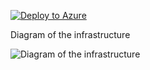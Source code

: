 [![Deploy to Azure](https://aka.ms/deploytoazurebutton)](https://portal.azure.com/#create/Microsoft.Template/uri/https%3A%2F%2Fraw.githubusercontent.com%2FDWBatmanPS%2FBicep_Deployment%2FLab_Deployments%2Fmain%2Fappgw_webapp_linux_container%2Fsrc%2Fmain.json)


Diagram of the infrastructure

![Diagram of the infrastructure](diagram.drawio.png)
